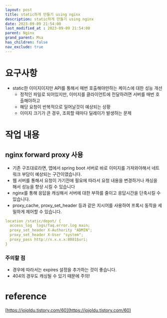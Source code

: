 ```yaml
---
layout: post
title: static하게 만들기 using nginx
description: static하게 만들기 using nginx
date: 2023-09-09 21:54:00
last_modified_at : 2023-09-09 21:54:00
parent: Nginx
grand_parent: Msa
has_children: false
nav_exclude: true
---
```


# 요구사항

- static한 이미지이지만 API를 통해서 매번 호출해야만하는 케이스에 대한 성능 개선
    - 정적인 파일로 되어있지만, 이미지를 클라이언트에 전달하려면 서버를 매번 호출해야하고
    - 해당 요청이 반복적으로 일어날것이 예상되는 상황
    - 이미지 크기가 큰 경우, 조회할 때마다 딜레이가 발생하는 문제

# 작업 내용

## nginx forward proxy 사용

- 기존 구조대로라면, 앱에서 spring boot 서버로 바로 이미지를 가져와야해서 네트워크 부담이 예상되는 구간이였습니다.
- 웹 서버를 통해서 요청이 가기전에 필요에 따라서 요청 내용을 변경하거나 캐싱을 해서 성능을 향상 시킬 수 있습니다
- nginx를 통해 응답을 캐싱해서 서버에 대한 부하를 줄이고 응답시간을 단축시킬 수 있습니다.
- proxy_cache, proxy_set_header 등과 같은 지시어를 사용하여 프록시 동작을 세밀하게 제어할 수 있습니다.

```yaml
location /static/depot/ {
  access_log  logs/faq.error.log main;
  proxy_set_header X-Authority "ADMIN";
  proxy_set_header X-User "system";
  proxy_pass http://x.x.x.x:8081$uri;
}
```

### 주의할 점

- 경우에 따라서는 expires 설정을 추가하는 것이 좋습니다.
- 404의 경우도 캐싱될 수 있기 때문에 주의!

# reference

[https://jojoldu.tistory.com/60](https://jojoldu.tistory.com/60)